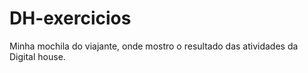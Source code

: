 # DH-exercicios

<p>Minha mochila do viajante, onde mostro o resultado das atividades da Digital house.</p>

